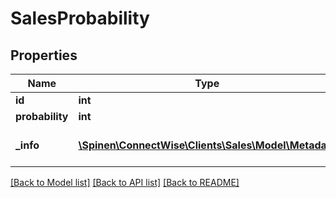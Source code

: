# SalesProbability

## Properties
Name | Type | Description | Notes
------------ | ------------- | ------------- | -------------
**id** | **int** |  | [optional] 
**probability** | **int** |  | 
**_info** | [**\Spinen\ConnectWise\Clients\Sales\Model\Metadata**](Metadata.md) | Metadata of the entity | [optional] 

[[Back to Model list]](../README.md#documentation-for-models) [[Back to API list]](../README.md#documentation-for-api-endpoints) [[Back to README]](../README.md)


